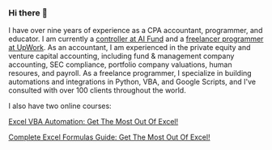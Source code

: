 ### Hi there 👋

I have over nine years of experience as a CPA accountant, programmer, and educator. I am currently a [controller at AI Fund](https://aifund.ai/team-member/yuri-douglas/) and a [freelancer programmer at UpWork](https://www.upwork.com/freelancers/~01d1c41e6478fca071). As an accountant, I am experienced in the private equity and venture capital accounting, including fund & management company accounting, SEC compliance, portfolio company valuations, human resoures, and payroll. As a freelance programmer, I specialize in building automations and integrations in Python, VBA, and Google Scripts, and I've consulted with over 100 clients throughout the world.

I also have two online courses:

[Excel VBA Automation: Get The Most Out Of Excel!](https://www.udemy.com/course/excel-vba-from-beginner-to-hero-real-world-business-examples/?referralCode=61E43563490B07A7FA40)

[Complete Excel Formulas Guide: Get The Most Out Of Excel!](https://www.udemy.com/course/advanced-excel-formulas-shortcuts-and-excel-efficiency-tips/?referralCode=C488D4762ED444C7FF09)
